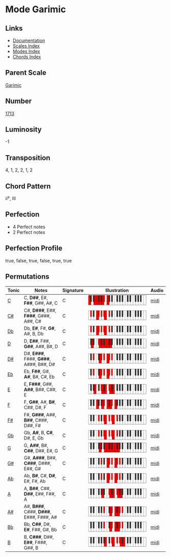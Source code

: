# Mode Garimic

## Links

- [Documentation](README.md)
- [Scales Index](Scales.md)
- [Modes Index](Modes.md)
- [Chords Index](Chords.md)

## Parent Scale

[Garimic](ScaleGarimic.md)

## Number

[1713](https://ianring.com/musictheory/scales/1713)

## Luminosity

-1

## Transposition

4, 1, 2, 2, 1, 2

## Chord Pattern

ii⁰, III

## Perfection

- 4 Perfect notes
- 2 Perfect notes

## Perfection Profile

true, false, true, false, true, true

## Permutations

| Tonic | Notes | Signature | Illustration | Audio |
|-------|-------|-----------|--------------|-------|
| [C](ModeCNaturalGarimic.md) | C, **D##**, E#, **F##**, G##, A#, C | C | ![CNaturalGarimic](ModeCNaturalGarimic.png) | [midi](https://github.com/edipermadi/music/blob/main/docs/ModeCNaturalGarimic.mid?raw=true) |
| [C#](ModeCSharpGarimic.md) | C#, **D###**, E##, **F###**, G###, A##, C# | C | ![CSharpGarimic](ModeCSharpGarimic.png) | [midi](https://github.com/edipermadi/music/blob/main/docs/ModeCSharpGarimic.mid?raw=true) |
| [Db](ModeDFlatGarimic.md) | Db, **E#**, F#, **G#**, A#, B, Db | C | ![DFlatGarimic](ModeDFlatGarimic.png) | [midi](https://github.com/edipermadi/music/blob/main/docs/ModeDFlatGarimic.mid?raw=true) |
| [D](ModeDNaturalGarimic.md) | D, **E##**, F##, **G##**, A##, B#, D | C | ![DNaturalGarimic](ModeDNaturalGarimic.png) | [midi](https://github.com/edipermadi/music/blob/main/docs/ModeDNaturalGarimic.mid?raw=true) |
| [D#](ModeDSharpGarimic.md) | D#, **E###**, F###, **G###**, A###, B##, D# | C | ![DSharpGarimic](ModeDSharpGarimic.png) | [midi](https://github.com/edipermadi/music/blob/main/docs/ModeDSharpGarimic.mid?raw=true) |
| [Eb](ModeEFlatGarimic.md) | Eb, **F##**, G#, **A#**, B#, C#, Eb | C | ![EFlatGarimic](ModeEFlatGarimic.png) | [midi](https://github.com/edipermadi/music/blob/main/docs/ModeEFlatGarimic.mid?raw=true) |
| [E](ModeENaturalGarimic.md) | E, **F###**, G##, **A##**, B##, C##, E | C | ![ENaturalGarimic](ModeENaturalGarimic.png) | [midi](https://github.com/edipermadi/music/blob/main/docs/ModeENaturalGarimic.mid?raw=true) |
| [F](ModeFNaturalGarimic.md) | F, **G##**, A#, **B#**, C##, D#, F | C | ![FNaturalGarimic](ModeFNaturalGarimic.png) | [midi](https://github.com/edipermadi/music/blob/main/docs/ModeFNaturalGarimic.mid?raw=true) |
| [F#](ModeFSharpGarimic.md) | F#, **G###**, A##, **B##**, C###, D##, F# | C | ![FSharpGarimic](ModeFSharpGarimic.png) | [midi](https://github.com/edipermadi/music/blob/main/docs/ModeFSharpGarimic.mid?raw=true) |
| [Gb](ModeGFlatGarimic.md) | Gb, **A#**, B, **C#**, D#, E, Gb | C | ![GFlatGarimic](ModeGFlatGarimic.png) | [midi](https://github.com/edipermadi/music/blob/main/docs/ModeGFlatGarimic.mid?raw=true) |
| [G](ModeGNaturalGarimic.md) | G, **A##**, B#, **C##**, D##, E#, G | C | ![GNaturalGarimic](ModeGNaturalGarimic.png) | [midi](https://github.com/edipermadi/music/blob/main/docs/ModeGNaturalGarimic.mid?raw=true) |
| [G#](ModeGSharpGarimic.md) | G#, **A###**, B##, **C###**, D###, E##, G# | C | ![GSharpGarimic](ModeGSharpGarimic.png) | [midi](https://github.com/edipermadi/music/blob/main/docs/ModeGSharpGarimic.mid?raw=true) |
| [Ab](ModeAFlatGarimic.md) | Ab, **B#**, C#, **D#**, E#, F#, Ab | C | ![AFlatGarimic](ModeAFlatGarimic.png) | [midi](https://github.com/edipermadi/music/blob/main/docs/ModeAFlatGarimic.mid?raw=true) |
| [A](ModeANaturalGarimic.md) | A, **B##**, C##, **D##**, E##, F##, A | C | ![ANaturalGarimic](ModeANaturalGarimic.png) | [midi](https://github.com/edipermadi/music/blob/main/docs/ModeANaturalGarimic.mid?raw=true) |
| [A#](ModeASharpGarimic.md) | A#, **B###**, C###, **D###**, E###, F###, A# | C | ![ASharpGarimic](ModeASharpGarimic.png) | [midi](https://github.com/edipermadi/music/blob/main/docs/ModeASharpGarimic.mid?raw=true) |
| [Bb](ModeBFlatGarimic.md) | Bb, **C##**, D#, **E#**, F##, G#, Bb | C | ![BFlatGarimic](ModeBFlatGarimic.png) | [midi](https://github.com/edipermadi/music/blob/main/docs/ModeBFlatGarimic.mid?raw=true) |
| [B](ModeBNaturalGarimic.md) | B, **C###**, D##, **E##**, F###, G##, B | C | ![BNaturalGarimic](ModeBNaturalGarimic.png) | [midi](https://github.com/edipermadi/music/blob/main/docs/ModeBNaturalGarimic.mid?raw=true) |
